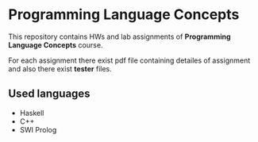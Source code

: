 # Programming Language Concepts


This repository contains HWs and lab assignments of **Programming Language Concepts** course.

For each assignment there exist pdf file containing detailes of assignment and also there exist **tester** files.


## Used languages

- Haskell
- C++
- SWI Prolog